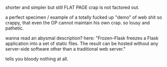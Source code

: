 shorter and simpler but still FLAT PAGE crap is not factored out.

a perfect specimen / example of a totally fucked up "demo" of web shit so crappy, that even the OP cannot maintain his own crap. so lousy and pathetic.

wanna read an abysmal description? here: "Frozen-Flask freezes a Flask application into a set of static files. The result can be hosted without any server-side software other than a traditional web server."

tells you bloody nothing at all.
